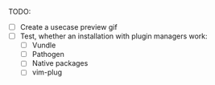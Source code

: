 
TODO:
- [ ] Create a usecase preview gif
- [ ] Test, whether an installation with plugin managers work:
    - [ ] Vundle
    - [ ] Pathogen
    - [ ] Native packages
    - [ ] vim-plug
